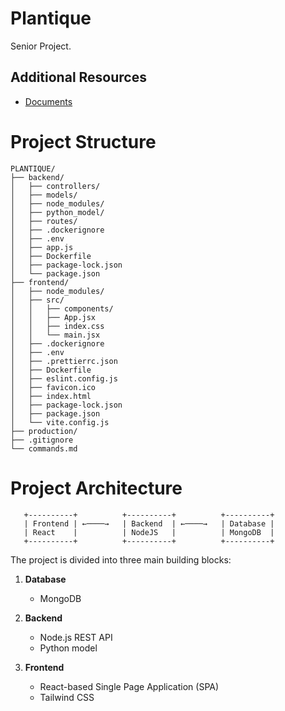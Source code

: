 # Plantique

Senior Project.
## Additional Resources
- [Documents](DOCUMENTS.md)


# Project Structure

```plaintext
PLANTIQUE/
├── backend/
│   ├── controllers/
│   ├── models/
│   ├── node_modules/
│   ├── python_model/
│   ├── routes/
│   ├── .dockerignore
│   ├── .env
│   ├── app.js
│   ├── Dockerfile
│   ├── package-lock.json
│   └── package.json
├── frontend/
│   ├── node_modules/
│   ├── src/
│   │   ├── components/
│   │   ├── App.jsx
│   │   ├── index.css
│   │   └── main.jsx
│   ├── .dockerignore
│   ├── .env
│   ├── .prettierrc.json
│   ├── Dockerfile
│   ├── eslint.config.js
│   ├── favicon.ico
│   ├── index.html
│   ├── package-lock.json
│   ├── package.json
│   └── vite.config.js
├── production/
├── .gitignore
└── commands.md

```

# Project Architecture
```plaintext
   +----------+          +----------+          +----------+
   | Frontend | ←────→   | Backend  | ←────→   | Database |
   | React    |          | NodeJS   |          | MongoDB  |
   +----------+          +----------+          +----------+
```
The project is divided into three main building blocks:

1. **Database**
   - MongoDB

2. **Backend**
   - Node.js REST API
   - Python model

3. **Frontend**
   - React-based Single Page Application (SPA)
   - Tailwind CSS






